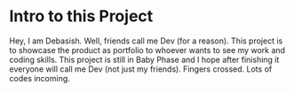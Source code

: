 #   Intro to this Project
Hey, I am Debasish. Well, friends call me Dev (for a reason). This project is to showcase the product as portfolio to whoever wants to see my work and coding skills. This project is still in Baby Phase and I hope after finishing it everyone will call me Dev (not just my friends). Fingers crossed. Lots of codes incoming.